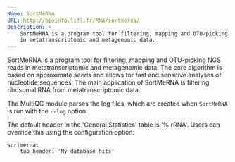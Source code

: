```yaml
---
Name: SortMeRNA
URL: http://bioinfo.lifl.fr/RNA/sortmerna/
Description: >
    SortMeRNA is a program tool for filtering, mapping and OTU-picking NGS reads
    in metatranscriptomic and metagenomic data.
---
```


SortMeRNA is a program tool for filtering, mapping and OTU-picking NGS reads in metatranscriptomic and metagenomic data. The core algorithm is based on approximate seeds and allows for fast and sensitive analyses of nucleotide sequences. The main application of SortMeRNA is filtering ribosomal RNA from metatranscriptomic data.

The MultiQC module parses the log files, which are created when `SortMeRNA` is run with the `--log` option.

The default header in the 'General Statistics' table is '% rRNA'. Users can override this using the configuration option:

```
sortmerna:
    tab_header: 'My database hits'
```